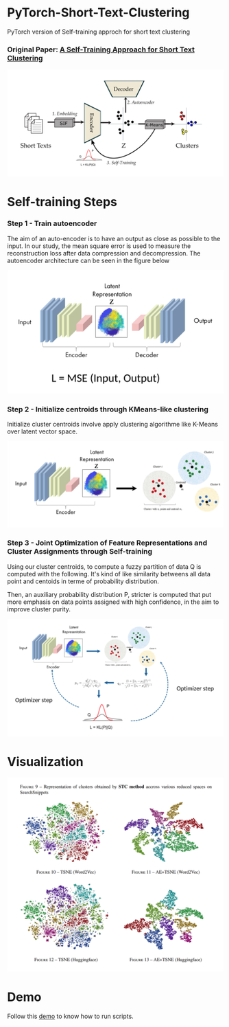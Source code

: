 # PyTorch-Short-Text-Clustering
PyTorch version of Self-training approch for short text clustering

### Original Paper: [A Self-Training Approach for Short Text Clustering](https://aclanthology.org/W19-4322/)

![Image of STC Arch](assets/cover.png)

# Self-training Steps

### Step 1 - Train autoencoder

The aim of an auto-encoder is to have an output as close as possible to the input. In our study, the mean square error is used to measure the reconstruction loss after data compression and decompression. The autoencoder architecture can be seen in the figure below

![Image of STC Arch](assets/1-TAE.png)

### Step 2 - Initialize centroids through KMeans-like clustering​

Initialize cluster centroids involve apply clustering algorithme like K-Means over latent vector space.

![Image of STC Arch](assets/2-ICTKM.png)


### Step 3 - Joint Optimization of Feature Representations and Cluster Assignments through Self-training

Using our cluster centroids, to compute a fuzzy partition of data Q is computed with the following. It's kind of like similarity betweens all data point and centoids in terme of probability distribution.

Then, an auxiliary probability distribution P, stricter is computed that put more emphasis on data points assigned with high confidence, in the aim to improve cluster purity.

![Image of STC Arch](assets/3-JOFRCA.png)

# Visualization

![Image of STC Arch](assets/stc_viz.png)

# Demo
Follow this [demo](REQUIRED.md) to know how to run scripts.
